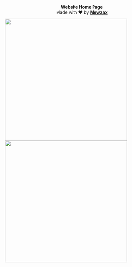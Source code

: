 <p align="center">
  <b>Website Home Page</b><br>
  Made with ❤ by <b><a href="https://github.com/Mewzax">Mewzax</a></b>
</p>
 
<p float="left">
  <img src="https://user-images.githubusercontent.com/75091300/179008537-9516169c-58aa-40cf-acfd-388196ad3550.png" widht="500" height="400" />
  <img src="https://user-images.githubusercontent.com/75091300/179008681-4ceb0ca2-a96d-45a4-9e3e-99b1cd599664.png" height="400"/> 
</p>
